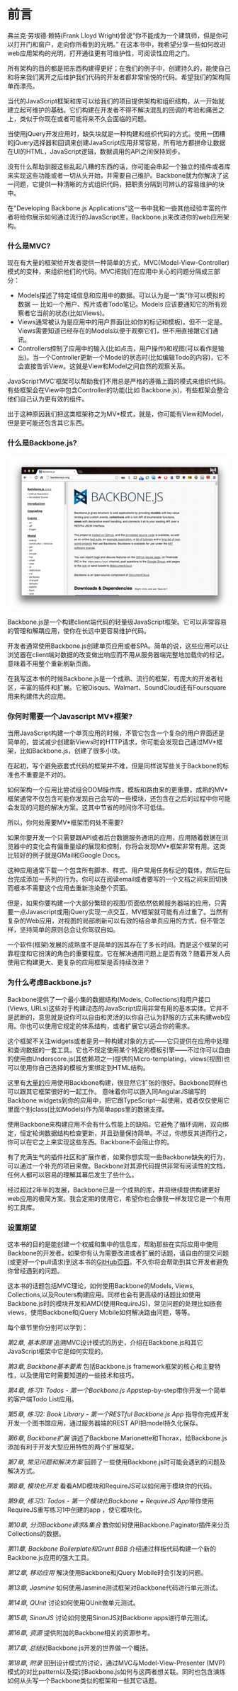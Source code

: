# 前言

弗兰克·劳埃德·赖特(Frank Lloyd Wright)曾说“你不能成为一个建筑师，但是你可以打开门和窗户，走向你所看到的光明。” 在这本书中，我希望分享一些如何改进web应用架构的光明，打开通往更有可维护性，可阅读性应用之门。

所有架构的目的都是把东西构建得更好；在我们的例子中，创建持久的，能使自己和将来我们离开之后维护我们代码的开发者都非常愉悦的代码。希望我们的架构简单而漂亮。

当代的JavaScript框架和库可以给我们的项目提供架构和组织结构，从一开始就建立起可维护的基础。它们构建在开发者不得不解决混乱的回调的考验和痛苦之上，类似于你现在或者可能将来不久会面临的问题。

当使用jQuery开发应用时，缺失块就是一种构建和组织代码的方式。使用一团糟的jQuery选择器和回调来创建JavaScript应用非常容易，所有地方都拼命让数据在UI的HTML，JavaScript逻辑，数据调用的API之间保持同步。

没有什么帮助驯服这些乱起八糟的东西的话，你可能会串起一个独立的插件或者库来实现这些功能或者一切从头开始，并需要自己维护。Backbone就为你解决了这一问题，它提供一种清晰的方式组织代码，把职责分隔到可辨认的容易维护的块中。

在"Developing Backbone.js Applications"这一书中我和一些其他经验丰富的作者将给你展示如何通过流行的JavaScript库，Backbone.js来改进你的web应用架构。

### 什么是MVC?

现在有大量的框架给开发者提供一种简单的方式，MVC(Model-View-Controller)模式的变种，来组织他们的代码。MVC把我们在应用中关心的问题分隔成三部分：

* Models描述了特定域信息和应用中的数据。可以认为是一“类”你可以模拟的数据 — 比如一个用户、照片或者Todo笔记。Models 应该要通知它的所有观察者它当前的状态(比如Views)。
* Views通常被认为是应用中的用户界面(比如你的标记和模板)。但不一定是。Views需要知道已经存在的Models以便于观察它们，但不用直接跟它们通讯。
* Controllers控制了应用中的输入(比如点击，用户操作)和视图(可以看作是输出)。当一个Controller更新一个Model的状态时(比如编辑Todo的内容)，它不会直接告诉View。这就是View和Model之间自然的观察关系。

JavaScript‘MVC’框架可以帮助我们不用总是严格的遵循上面的模式来组织代码。有些框架会在View中包含Controller的功能(比如 Backbone.js)，有些框架会整合他们自己认为更有效的组件。

出于这种原因我们把这类框架称之为MV*模式，就是，你可能有View和Model，但是更可能还包含其它东西。

### 什么是Backbone.js?

![](img/backbonejsorg.png)

Backbone.js是一个构建client端代码的轻量级JavaScript框架。它可以非常容易的管理和解耦应用，使你在长远中更容易维护代码。

开发者通常使用Backbone.js创建单页应用或者SPA。简单的说，这些应用可以让浏览器在client端对数据的改变做出响应而不用从服务器端完整地加载你的标记，意味着不用整个重新刷新页面。

在我写这本书的时候Backbone.js是一个成熟、流行的框架，有庞大的开发者社区，丰富的插件和扩展。它被Disqus、Walmart、SoundCloud还有Foursquare用来构建伟大的应用。

### 你何时需要一个Javascript MV*框架?

当用JavaScript构建一个单页应用的时候，不管它包含一个复杂的用户界面还是简单的，尝试减少创建新Views时的HTTP请求，你可能会发现自己通过MV*框架，比如Backbone.js，创建了很多小块。

在起初，写个避免嵌套式代码的框架并不难，但是同样说写些关于Backbone的标准也不重要是不对的。

如何架构一个应用比尝试组合DOM操作库，模板和路由来的更重要。成熟的MV*框架通常不仅包含可能你发现自己会写的一些模块，还包含在之后的过程中你可能会发现的问题的解决方案。这其中节省的时间你不可低估。

所以，你何处需要MV*框架而何处不需要?

如果你要开发一个只需要跟API或者后台数据服务通讯的应用，应用随着数据在浏览器中的变化会有偏重量级的展现和控制，你将会发现MV*框架非常有用。这类比较好的例子就是GMail和Google Docs。

这种应用通常下载一个包含所有脚本、样式、用户常用任务标记的载体，然后在后台完成添加一系列的行为。你可以在阅读email或者要写的一个文档之间来回切换而根本不需要这个应用去重新渲染整个页面。

但是，如果你要构建一个大部分繁琐的视图/页面依然依赖服务器端的应用，只需要一点Javascript或用jQuery实现一点交互，MV框架就可能有点过重了。当然有复杂的Web应用，对视图的局部刷新可以有效的结合单页应用的方式，但不管怎样，坚持简单的原则总会让你驾驭自如。

一个软件(框架)发展的成熟度不是简单的因其存在了多长时间。而是这个框架的可靠程度和它扮演的角色的重要程度。它在解决通用问题上是否有效？随着开发人员使用它构建更大、更复杂的应用框架是否持续改进？


### 为什么考虑Backbone.js?

Backbone提供了一个最小集的数据结构(Models, Collections)和用户接口(Views, URLs)这些对于构建动态的JavaScript应用非常有用的基本实体。它并不是武断的，意思就是说你可以自由和灵活的以你自己认为舒服的方式来构建web应用。你也可以使用它规定的体系结构，或者扩展它以适合你的需求。

这个框架不关注widgets或者是另一种构建对象的方式——它只提供在应用中处理和查询数据的一套工具。它也不规定使用某个特定的模板引擎——不过你可以自由的使用由Underscore.js(其依赖项之一)提供的Micro-templating，views(视图)也可以使用你自己选择的模板方案绑定到HTML结构。


这里有[大量的](http://backbonejs.org/#examples)应用使用Backbone构建，很显然它扩张的很好。Backbone同样也可以跟其它框架很好的一起工作。 意味着你可以嵌入同AngularJS编写的Backbone widgets到你的应用中，把它跟TypeScript一起使用，或者仅仅使用它里面个别class(比如Models)作为简单apps里的数据支撑。

使用Backbone来构建应用不会有什么性能上的缺陷。它避免了循环调用，双向绑定，恒定轮询数据结构检查更新，并且劲量保持简单。不过，你想反其道而行之，你可以在它之上来实现这些东西。Backbone不会阻止你的。

有了充满生气的插件社区和扩展作者，如果你想实现一些Backbone缺失的行为，可以通过一个补充的项目来做。Backbone对其源代码提供非常有阅读性的文档，任何人都可以容易的理解其幕后发生了些什么。

经过超过2年半的发展，Backbone已是一个成熟的库，并将继续提供构建更好web应用的极简方案。我会定期的使用它，希望你也会像我一样发现它是一个有用的工具库。


### 设置期望

这本书的目的是能创建一个权威和集中的信息库，帮助那些在实际应用中使用Backbone的开发者。如果你有认为需要改进或者扩展的话题，请自由的提交问题(或更好一个pull请求)到这本书的[GitHub页面](https://github.com/addyosmani/backbone-fundamentals)。不久你将会帮助到其它开发者避免你曾经遇到的问题。

这本书的话题包括MVC理论，如何使用Backbone的Models, Views, Collections,以及Routers构建应用。同样也会有更高级的话题比如使用Backbone.js时的模块开发和AMD(使用RequireJS)，常见问题的处理比如嵌套views，使用Backbone和jQuery Mobile如何解决路由问题，等等。

每个章节里你分别可以学到：

<i>第2章, 基本原理</i> 追溯MVC设计模式的历史，介绍在Backbone.js和其它JavaScript框架中它是如何实现的。

<i>第3章, Backbone基本要素</i> 包括Backbone.js framework框架的核心和主要特性，以及使用它时需要知道的一些技术和技巧。

<i>第4章, 练习1: Todos - 第一个Backbone.js App</i>step-by-step带你开发一个简单的客户端Todo List应用。

<i>第5章, 练习2: Book Library - 第一个RESTful Backbone.js App</i> 指导你完成开发开发一个图书馆应用，通过服务器端的REST API把model持久化保存。

<i>第6章, Backbone扩展</i> 讲述了Backbone.Marionette和Thorax，给Backbone.js添加有利于开发大型应用特性的两个扩展框架。

<i>第7章, 常见问题和解决方案</i> 回顾了一些使用Backbone.js时可能会遇到的问题及解决方式。

<i>第8章, 模块化开发</i> 看看AMD模块和RequireJS可以如何用于模块你的代码。

<i>第9章, 练习3: Todos - 第一个模块化Backbone + RequireJS App</i>带你使用RequireJS重写练习1中创建的app ，使它模块化。

<i>第10章, 分页Backbone请求&集合</i> 教你如何使用Backbone.Paginator插件来分页Collections的数据。

<i>第11章, Backbone Boilerplate和Grunt BBB</i> 介绍通过样板代码构建一个新的Backbone.js应用的强大工具。

<i>第12章, 移动应用</i> 解决使用Backbone和jQuery Mobile时会引发的问题。

<i>第13章, Jasmine</i> 如何使用Jasmine测试框架对Backbone代码进行单元测试。

<i>第14章, QUnit</i> 讨论如何使用QUnit做单元测试。

<i>第15章, SinonJS</i> 讨论如何使用SinonJS对Backbone apps进行单元测试。

<i>第16章, 资源</i> 提供附加的Backbone相关的资源参考。

<i>第17章, 总结</i>对Backbone.js开发的世界做一个概括。

<i>第18章, 附录</i> 回到设计模式的讨论，通过MVC与Model-View-Presenter (MVP)模式的对比pattern以及探讨Backbone.js如何与这两者想关联。同时也包含演练如何从头写一个Backbone类似的框架和一些其它话题。

